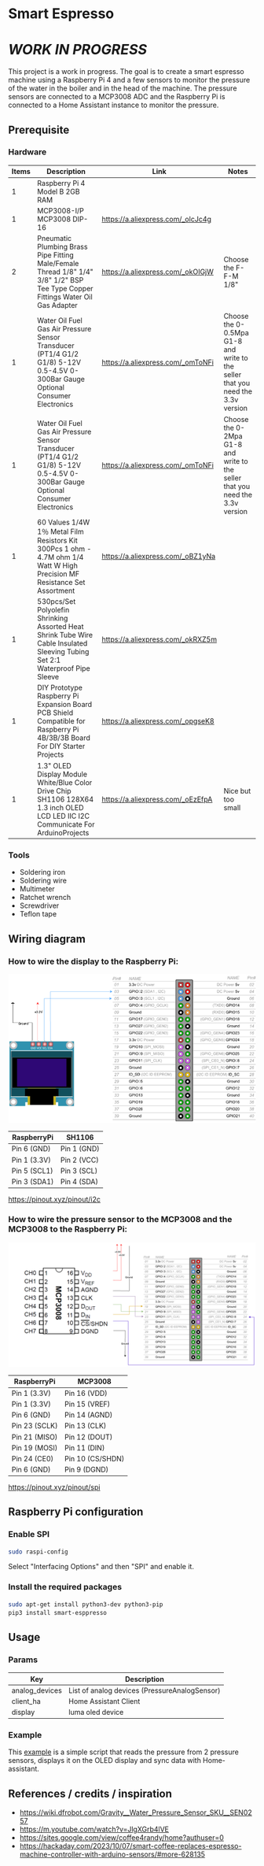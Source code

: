 # Smart Espresso

# _**WORK IN PROGRESS**_ 
This project is a work in progress. 
The goal is to create a smart espresso machine using a Raspberry Pi 4 and a few sensors to monitor the pressure of the water in the boiler and in the head of the machine.
The pressure sensors are connected to a MCP3008 ADC and the Raspberry Pi is connected to a Home Assistant instance to monitor the pressure.


## Prerequisite

### Hardware

| Items | Description                                                                                                                      | Link                              | Notes                                                                           |
|-------|----------------------------------------------------------------------------------------------------------------------------------|-----------------------------------|---------------------------------------------------------------------------------|
| 1     | Raspberry Pi 4 Model B 2GB RAM                                                                                                   |                                   |                                                                                 |
| 1     | MCP3008-I/P MCP3008 DIP-16                                                                                                       | https://a.aliexpress.com/_olcJc4g |                                                                                 |
| 2     | Pneumatic Plumbing Brass Pipe Fitting Male/Female Thread 1/8" 1/4" 3/8" 1/2" BSP Tee Type Copper Fittings Water Oil Gas Adapter  | https://a.aliexpress.com/_okOIGjW | Choose the F-F-M 1/8"                                                           |
| 1     | Water Oil Fuel Gas Air Pressure Sensor Transducer (PT1/4 G1/2 G1/8) 5-12V 0.5-4.5V 0-300Bar Gauge Optional Consumer Electronics  | https://a.aliexpress.com/_omToNFi | Choose the 0-0.5Mpa G1-8 and write to the seller that you need the 3.3v version |   
| 1     | Water Oil Fuel Gas Air Pressure Sensor Transducer (PT1/4 G1/2 G1/8) 5-12V 0.5-4.5V 0-300Bar Gauge Optional Consumer Electronics  | https://a.aliexpress.com/_omToNFi | Choose the 0-2Mpa G1-8 and write to the seller that you need the 3.3v version   |          
| 1     | 60 Values 1/4W 1％ Metal Film Resistors Kit 300Pcs 1 ohm - 4.7M ohm 1/4 Watt W High Precision MF Resistance Set Assortment        | https://a.aliexpress.com/_oBZ1yNa |                                                                                 |
| 1     | 530pcs/Set Polyolefin Shrinking Assorted Heat Shrink Tube Wire Cable Insulated Sleeving Tubing Set 2:1 Waterproof Pipe Sleeve    | https://a.aliexpress.com/_okRXZ5m |                                                                                 |
| 1     | DIY Prototype Raspberry Pi Expansion Board PCB Shield  Compatible for Raspberry Pi 4B/3B/3B  Board For DIY Starter Projects      | https://a.aliexpress.com/_opgseK8 |                                                                                 |
| 1     | 1.3" OLED Display Module White/Blue Color Drive Chip SH1106 128X64 1.3 inch OLED LCD LED IIC I2C Communicate For ArduinoProjects | https://a.aliexpress.com/_oEzEfpA | Nice but too small                                                              |


### Tools

* Soldering iron
* Soldering wire
* Multimeter
* Ratchet wrench
* Screwdriver
* Teflon tape

## Wiring diagram
### How to wire the display to the Raspberry Pi:

![display](docs/img/display.png)

| RaspberryPi  | SH1106      |
|--------------|-------------|
| Pin 6 (GND)  | Pin 1 (GND) |
| Pin 1 (3.3V) | Pin 2 (VCC) |
| Pin 5 (SCL1) | Pin 3 (SCL) |
| Pin 3 (SDA1) | Pin 4 (SDA) |


https://pinout.xyz/pinout/i2c

### How to wire the pressure sensor to the MCP3008 and the MCP3008 to the Raspberry Pi:

![analog](docs/img/analog.png)

| RaspberryPi   | MCP3008          |
|---------------|------------------|
| Pin 1 (3.3V)  | Pin 16 (VDD)     |
| Pin 1 (3.3V)  | Pin 15 (VREF)    |
| Pin 6 (GND)   | Pin 14 (AGND)    |
| Pin 23 (SCLK) | Pin 13 (CLK)     |
| Pin 21 (MISO) | Pin 12 (DOUT)    |
| Pin 19 (MOSI) | Pin 11 (DIN)     |
| Pin 24 (CE0)  | Pin 10 (CS/SHDN) |
| Pin 6 (GND)   | Pin 9 (DGND)     |

https://pinout.xyz/pinout/spi


## Raspberry Pi configuration
### Enable SPI
```bash
sudo raspi-config
```
Select "Interfacing Options" and then "SPI" and enable it.

### Install the required packages
```bash
sudo apt-get install python3-dev python3-pip
pip3 install smart-esppresso
```

## Usage

### Params
| Key            | Description                                   |
|----------------|-----------------------------------------------|
| analog_devices | List of analog devices (PressureAnalogSensor) | 
| client_ha      | Home Assistant Client                         |
| display        | luma oled device                              |


### Example

This [example](main.py) is a simple script that reads the pressure from 2 pressure sensors, 
displays it on the OLED display and sync data with Home-assistant.

## References / credits / inspiration
* https://wiki.dfrobot.com/Gravity__Water_Pressure_Sensor_SKU__SEN0257
* https://m.youtube.com/watch?v=JlgXGrb4lVE
* https://sites.google.com/view/coffee4randy/home?authuser=0
* https://hackaday.com/2023/10/07/smart-coffee-replaces-espresso-machine-controller-with-arduino-sensors/#more-628135